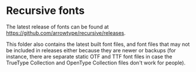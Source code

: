 # Recursive fonts

The latest release of fonts can be found at https://github.com/arrowtype/recursive/releases.

This folder also contains the latest built font files, and font files that may not be included in releases either because they are newer or backups (for instance, there are separate static OTF and TTF font files in case the TrueType Collection and OpenType Collection files don't work for people).